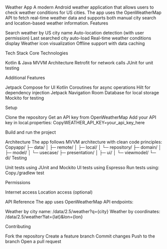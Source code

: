 Weather App
A modern Android weather application that allows users to check weather conditions for US cities. The app uses the OpenWeatherMap API to fetch real-time weather data and supports both manual city search and location-based weather information.
Features

Search weather by US city name
Auto-location detection (with user permission)
Last searched city auto-load
Real-time weather conditions display
Weather icon visualization
Offline support with data caching

Tech Stack
Core Technologies

Kotlin & Java
MVVM Architecture
Retrofit for network calls
JUnit for unit testing

Additional Features

Jetpack Compose for UI
Kotlin Coroutines for async operations
Hilt for dependency injection
Jetpack Navigation
Room Database for local storage
Mockito for testing

Setup

Clone the repository
Get an API key from OpenWeatherMap
Add your API key in local.properties:
CopyWEATHER_API_KEY=your_api_key_here

Build and run the project

Architecture
The app follows MVVM architecture with clean code principles:
Copyapp/
├─ data/
│  ├─ remote/
│  ├─ local/
│  └─ repository/
├─ domain/
│  ├─ model/
│  └─ usecase/
├─ presentation/
│  ├─ ui/
│  └─ viewmodel/
└─ di/
Testing

Unit tests using JUnit and Mockito
UI tests using Espresso
Run tests using:
Copy./gradlew test


Permissions

Internet access
Location access (optional)

API Reference
The app uses OpenWeatherMap API endpoints:

Weather by city name: /data/2.5/weather?q={city}
Weather by coordinates: /data/2.5/weather?lat={lat}&lon={lon}

Contributing

Fork the repository
Create a feature branch
Commit changes
Push to the branch
Open a pull request
